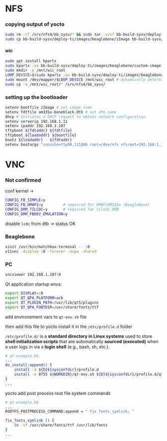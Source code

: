 # NFS 

### copying output of yocto

 ```sh
 sudo rm -rf /srv/nfs4/bb_sysv/* && sudo tar -xzvf bb-build-sysv/deploy-ti/images/beaglebone/custom-image-beaglebone.rootfs.tar.gz -C /srv/nfs4/bb_sysv/
 sudo cp bb-build-sysv/deploy-ti/images/beaglebone/zImage bb-build-sysv/deploy-ti/images/beaglebone/am335x-boneblack.dtb /srv/tftp/
 ```

#### wic

```sh
sudo apt install kpartx 
sudo kpartx -av bb-build-sysv/deploy-ti/images/beaglebone/custom-image-beaglebone.rootfs.wic # loop device
sudo mkdir -p /mnt/wic_root
LOOP_DEVICE=$(sudo kpartx -av bb-build-sysv/deploy-ti/images/beaglebone/custom-image-beaglebone.rootfs.wic | grep -o 'loop[0-9]*p2' | head -n 1)
sudo mount /dev/mapper/$LOOP_DEVICE /mnt/wic_root # dynamically determine loop device
sudo cp -a /mnt/wic_root/* /srv/nfs4/bb_sysv/
```



### setting up the bootloader 

```sh
setenv bootfile zImage # set image name
setenv fdtfile am335x-boneblack.dtb # set dtb name
dhcp # Initiates a DHCP request to obtain network configuration
setenv serverip 192.168.1.11
setenv ipaddr 192.168.1.107
tftpboot ${fdtaddr} ${fdtfile}
tftpboot ${loadaddr} ${bootfile}
bootz ${loadaddr} - ${fdtaddr}
setenv bootargs "console=ttyO0,115200 root=/dev/nfs nfsroot=192.168.1.11:/srv/nfs4/bb_sysv,nfsvers=3 rw ip=dhcp"
```





# VNC 

### Not confirmed 

conf kernel -> 

```sh
CONFIG_FB_SIMPLE=y
CONFIG_FB_OMAP2=y         # required for OMAP/AM335x (BeagleBone)
CONFIG_DRM_TILCDC=y       # required for tilcdc DRM
CONFIG_DRM_FBDEV_EMULATION=y
```

disable `lcdc` from dtb -> status OK     



### Beaglebone

```sh
xinit /usr/bin/matchbox-terminal -- :0
x11vnc -display :0 -forever -nopw -shared
```



### PC 

```sh
vncviewer 192.168.1.107:0
```



Qt application startup envs:

```sh
export DISPLAY=:0
export QT_QPA_PLATFORM=xcb
export QT_PLUGIN_PATH=/usr/lib/qt5/plugins
export QT_QPA_FONTDIR=/usr/share/fonts/ttf
```

add environement vars to `qt-env.sh` file 

then add this file to yocto install it in the `/etc/profile.d` folder

`/etc/profile.d/` is a **standard directory in Linux systems** used to store **shell initialization scripts** that are automatically **sourced (executed)** when a user logs in via a **login shell** (e.g., bash, sh, etc.).

```sh
# qt-example.bb
...
do_install:append() {
    install -d ${D}${sysconfdir}/profile.d
    install -m 0755 ${WORKDIR}/qt-env.sh ${D}${sysconfdir}/profile.d/qt-env.sh
}
...
```



yocto add post process root file system commands

```sh
# qt-example.bb
...
ROOTFS_POSTPROCESS_COMMAND:append = " fix_fonts_symlink; "

fix_fonts_symlink () {
	ln -sf /usr/share/fonts/ttf /usr/lib/fonts
}
...
```



